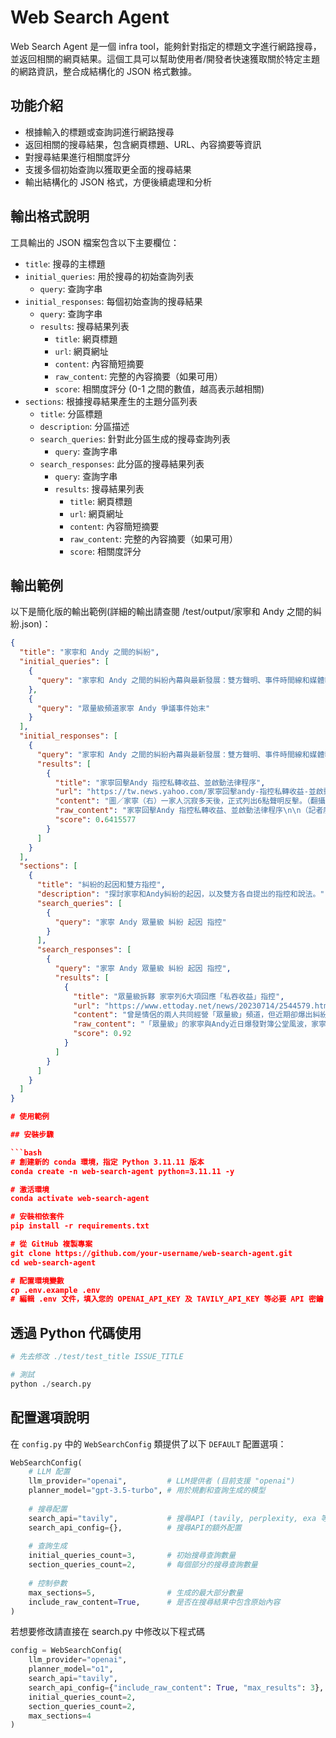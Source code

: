 # Web Search Agent

Web Search Agent 是一個 infra tool，能夠針對指定的標題文字進行網路搜尋，並返回相關的網頁結果。這個工具可以幫助使用者/開發者快速獲取關於特定主題的網路資訊，整合成結構化的 JSON 格式數據。

## 功能介紹

- 根據輸入的標題或查詢詞進行網路搜尋
- 返回相關的搜尋結果，包含網頁標題、URL、內容摘要等資訊
- 對搜尋結果進行相關度評分
- 支援多個初始查詢以獲取更全面的搜尋結果
- 輸出結構化的 JSON 格式，方便後續處理和分析

## 輸出格式說明

工具輸出的 JSON 檔案包含以下主要欄位：

- `title`: 搜尋的主標題
- `initial_queries`: 用於搜尋的初始查詢列表
  - `query`: 查詢字串
- `initial_responses`: 每個初始查詢的搜尋結果
  - `query`: 查詢字串
  - `results`: 搜尋結果列表
    - `title`: 網頁標題
    - `url`: 網頁網址
    - `content`: 內容簡短摘要
    - `raw_content`: 完整的內容摘要（如果可用）
    - `score`: 相關度評分 (0-1 之間的數值，越高表示越相關)
- `sections`: 根據搜尋結果產生的主題分區列表
  - `title`: 分區標題
  - `description`: 分區描述
  - `search_queries`: 針對此分區生成的搜尋查詢列表
    - `query`: 查詢字串
  - `search_responses`: 此分區的搜尋結果列表
    - `query`: 查詢字串
    - `results`: 搜尋結果列表
      - `title`: 網頁標題
      - `url`: 網頁網址
      - `content`: 內容簡短摘要
      - `raw_content`: 完整的內容摘要（如果可用）
      - `score`: 相關度評分

## 輸出範例

以下是簡化版的輸出範例(詳細的輸出請查閱 /test/output/家寧和 Andy 之間的糾紛.json)：

```json
{
  "title": "家寧和 Andy 之間的糾紛",
  "initial_queries": [
    {
      "query": "家寧和 Andy 之間的糾紛內幕與最新發展：雙方聲明、事件時間線和媒體報導"
    },
    {
      "query": "眾量級頻道家寧 Andy 爭議事件始末"
    }
  ],
  "initial_responses": [
    {
      "query": "家寧和 Andy 之間的糾紛內幕與最新發展：雙方聲明、事件時間線和媒體報導",
      "results": [
        {
          "title": "家寧回擊Andy 指控私轉收益、並啟動法律程序",
          "url": "https://tw.news.yahoo.com/家寧回擊andy-指控私轉收益-並啟動法律程序-012515489.html",
          "content": "圖／家寧（右）一家人沉寂多天後，正式列出6點聲明反擊。（翻攝 眾量級 臉書）",
          "raw_content": "家寧回擊Andy 指控私轉收益、並啟動法律程序\n\n（記者廖又萱／綜合報導）曾由情侶檔組成的「眾量級」網紅頻道拆夥後...",
          "score": 0.6415577
        }
      ]
    }
  ],
  "sections": [
    {
      "title": "糾紛的起因和雙方指控",
      "description": "探討家寧和Andy糾紛的起因，以及雙方各自提出的指控和說法。",
      "search_queries": [
        {
          "query": "家寧 Andy 眾量級 糾紛 起因 指控"
        }
      ],
      "search_responses": [
        {
          "query": "家寧 Andy 眾量級 糾紛 起因 指控",
          "results": [
            {
              "title": "眾量級拆夥 家寧列6大項回應「私吞收益」指控",
              "url": "https://www.ettoday.net/news/20230714/2544579.htm",
              "content": "曾是情侶的兩人共同經營「眾量級」頻道，但近期卻爆出糾紛，Andy指控家寧切割合作關係，私自將近500萬元的收益匯入自己戶頭。",
              "raw_content": "「眾量級」的家寧與Andy近日爆發對簿公堂風波，家寧14日發6點聲明澄清，指控對方長期霸凌與言語暴力，以及假藉合作之名行控制之實。",
              "score": 0.92
            }
          ]
        }
      ]
    }
  ]
}

# 使用範例

## 安裝步驟

```bash
# 創建新的 conda 環境，指定 Python 3.11.11 版本
conda create -n web-search-agent python=3.11.11 -y

# 激活環境
conda activate web-search-agent

# 安裝相依套件
pip install -r requirements.txt

# 從 GitHub 複製專案
git clone https://github.com/your-username/web-search-agent.git
cd web-search-agent

# 配置環境變數
cp .env.example .env
# 編輯 .env 文件，填入您的 OPENAI_API_KEY 及 TAVILY_API_KEY 等必要 API 密鑰
```

## 透過 Python 代碼使用

```python
# 先去修改 ./test/test_title ISSUE_TITLE

# 測試
python ./search.py


```


## 配置選項說明

在 `config.py` 中的 `WebSearchConfig` 類提供了以下 `DEFAULT` 配置選項：

```python
WebSearchConfig(
    # LLM 配置
    llm_provider="openai",         # LLM提供者 (目前支援 "openai")
    planner_model="gpt-3.5-turbo", # 用於規劃和查詢生成的模型
    
    # 搜尋配置
    search_api="tavily",           # 搜尋API (tavily, perplexity, exa 等)
    search_api_config={},          # 搜尋API的額外配置
    
    # 查詢生成
    initial_queries_count=3,       # 初始搜尋查詢數量
    section_queries_count=2,       # 每個部分的搜尋查詢數量
    
    # 控制參數
    max_sections=5,                # 生成的最大部分數量
    include_raw_content=True,      # 是否在搜尋結果中包含原始內容
)
```

若想要修改請直接在 search.py 中修改以下程式碼

```python
config = WebSearchConfig(
    llm_provider="openai",
    planner_model="o1",
    search_api="tavily",
    search_api_config={"include_raw_content": True, "max_results": 3},
    initial_queries_count=2,
    section_queries_count=2,
    max_sections=4
)
    
```